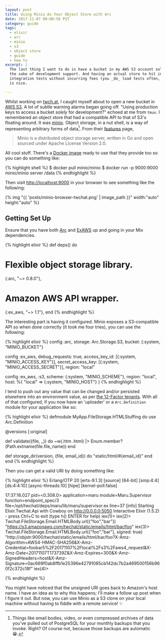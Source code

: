 ```yaml
---
layout: post
title: Using Minio As Your Object Store with Arc
date: 2017-11-07 00:00:58 PST
category: guide
tags:
  - elixir
  - arc
  - minio
  - s3
  - object store
  - guide
  - how to
excerpt: |
  The last thing I want to do is have a bucket in my AWS S3 account solely for
  the sake of development support. And having an actual store to hit in
  integration tests without incurring fees (you _do_ load tests often, right)?
  is nice.

---
```


Whilst working on [twch.at][], I caught myself about to open a new bucket in
[AWS S3][1]. A lot of subtle warning alarms began going off. "Using production
keys to access a bucket _solely_ for development?" echoed at me from `tmux`.
I remembered an object store that had a compatible API to that of S3's floating
around. It was [minio][]. Object storage, in a nut shell, is a way of
representing arbitrary forms of data[^1]. From their [features][2] page,

> Minio is a distributed object storage server, written in Go
> and open sourced under Apache License Version 2.0.

All cool stuff. There's a [Docker image][3] ready to use that they provide too
so you can do something like:

{% highlight shell %}
$ docker pull minio/minio
$ docker run -p 9000:9000 minio/minio server /data
{% endhighlight %}

Then visit <http://localhost:9000> in your browser to see something like the
following:

{% img "{{ 'posts/minio-browser-twchat.png' | image_path }}" width:"auto" height:"auto" %}

## Getting Set Up

Ensure that you have both [Arc][4] and [ExAWS][5] up and going in your Mix
dependencies.

{% highlight elixir %}
def deps() do
  # Flexible object storage library.
  {:arc, "~> 0.8.0"},

  # Amazon AWS API wrapper.
  {:ex_aws, "~> 1.1"},
end
{% endhighlight %}

The interesting part is having it configured. Minio exposes a S3-compatible API
so when done correctly (it took me four tries), you can use the following:

{% highlight elixir %}
config :arc,
  storage: Arc.Storage.S3,
  bucket: {:system, "MINIO_BUCKET"}

config :ex_aws,
  debug_requests: true,
  access_key_id: [{:system, "MINIO_ACCESS_KEY"}],
  secret_access_key: [{:system, "MINIO_ACCESS_SECRET"}],
  region: "local"

config :ex_aws, :s3,
  scheme: {:system, "MINIO_SCHEME"},
  region: "local",
  host: %{
    "local" => {:system, "MINIO_HOST"}
  }
{% endhighlight %}


I tend to push out any value that can be changed and/or persisted elsewhere into
an environment value, as per [the 12-Factor tenants][6]. With all of that
configured, if you now have an 'uploader' or a `Arc.Definition` module for your
application like so:

{% highlight elixir %}
defmodule MyApp.FileStorage.HTMLStuffing do
  use Arc.Definition

  @versions [:original]

  def validate({file, _}) do
    ~w(.htm .html) |> Enum.member?(Path.extname(file.file_name))
  end

  def storage_dir(version, {file, email_id}) do
    "static/html/#{email_id}"
  end
end
{% endhighlight %}

Then you can get a valid URI by doing something like:

{% highlight elixir %}
Erlang/OTP 20 [erts-9.1.3] [source] [64-bit] [smp:4:4] [ds:4:4:10] [async-threads:10] [hipe] [kernel-poll:false]

17:37:16.027 pid=<0.308.0> application=maru module=Maru.Supervisor function=endpoint_spec/3 file=/opt/twchat/deps/maru/lib/maru/supervisor.ex line=37 [info]  Starting Elixir.Twchat.Api with Cowboy on http://0.0.0.0:5050
Interactive Elixir (1.5.2) - press Ctrl+C to exit (type h() ENTER for help)
iex(1)>
iex(2)> Twchat.FileStorage.Email.HTMLBody.url({"foo","bar"})
"https://s3.amazonaws.com/twchat/static/emails/html/bar/foo"
iex(3)> Twchat.FileStorage.Email.HTMLBody.url({"foo","bar"}, signed: true)
"http://objstr:9000/twchat/static/emails/html/bar/foo?X-Amz-Algorithm=AWS4-HMAC-SHA256&X-Amz-Credential=foobar5%2F20171107%2Flocal%2Fs3%2Faws4_request&X-Amz-Date=20171107T173739Z&X-Amz-Expires=300&X-Amz-SignedHeaders=host&X-Amz-Signature=0ac669f0ab8ffb1e25396e42791085cb142dc7b2a469500156b960f2c372c18f"
iex(4)>

{% endhighlight %}

You might have noticed that the unsigned URI goes back to Amazon's host name. I
have an idea as to why this happens; I'll make a follow up post when I figure
it out. But now, you can use Minio as a S3 clone on your local machine without
having to fiddle with a remote service! :sparkles:

[twch.at]: http://app.twch.at/
[1]: https://aws.amazon.com/s3/
[2]: https://minio.io/features.html
[3]: https://hub.docker.com/r/minio/minio/
[4]: https://hex.pm/packages/arc
[5]: https://hex.pm/packages/ex_aws
[6]: https://12factor.net/config
[minio]: https://minio.io
[^1]: Things like email bodies, video, or even compressed archives of data
      you've pulled out of PostgreSQL for your monthly backups that you invoke.
      Right? Of course not, because those backups are automatic :grin:.
